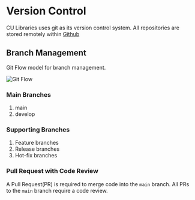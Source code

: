 # Version Control

CU Libraries uses git as its version control system. All repositories are stored remotely within [Github](https://github.com/culibraries)

## Branch Management

Git Flow model for branch management.

![Git Flow](assets/git-model.png)

### Main Branches

1. main
2. develop

### Supporting Branches

1. Feature branches
2. Release branches
3. Hot-fix branches


### Pull Request with Code Review

A Pull Request(PR) is required to merge code into the `main` branch. All PRs to the `main` branch require a code review.

